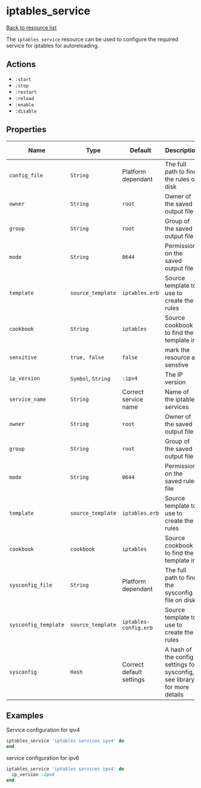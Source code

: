 # iptables_service

[Back to resource list](https://github.com/chef-cookbooks/iptables/tree/master/README.md#resources)

The `iptables_service` resource can be used to configure the required service for iptables for autoreloading.

## Actions

- `:start`
- `:stop`
- `:restart`
- `:reload`
- `:enable`
- `:disable`

## Properties

| Name                 | Type               | Default                  | Description                                                               | Allowed Values   |
| -------------------- | ------------------ | ------------------------ | ------------------------------------------------------------------------- | ---------------- |
| `config_file`        | `String`           | Platform dependant       | The full path to find the rules on disk                                   |                  |
| `owner`              | `String`           | `root`                   | Owner of the saved output file                                            |                  |
| `group`              | `String`           | `root`                   | Group of the saved output file                                            |                  |
| `mode`               | `String`           | `0644`                   | Permissions on the saved output file                                      |                  |
| `template`           | `source_template`  | `iptables.erb`           | Source template to use to create the rules                                |                  |
| `cookbook`           | `String`           | `iptables`               | Source cookbook to find the template in                                   |                  |
| `sensitive`          | `true, false`      | `false`                  | mark the resource as senstive                                             |                  |
| `ip_version`         | `Symbol`, `String` | `:ipv4`                  | The IP version                                                            | `:ipv4`, `:ipv6` |
| `service_name`       | `String`           | Correct service name     | Name of the iptables services                                             |                  |
| `owner`              | `String`           | `root`                   | Owner of the saved output file                                            |                  |
| `group`              | `String`           | `root`                   | Group of the saved output file                                            |                  |
| `mode`               | `String`           | `0644`                   | Permissions on the saved rules file                                       |                  |
| `template`           | `source_template`  | `iptables.erb`           | Source template to use to create the rules                                |                  |
| `cookbook`           | `cookbook`         | `iptables`               | Source cookbook to find the template in                                   |                  |
| `sysconfig_file`     | `String`           | Platform dependant       | The full path to find the sysconfig file on disk                          |                  |
| `sysconfig_template` | `source_template`  | `iptables-config.erb`    | Source template to use to create the rules                                |                  |
| `sysconfig`          | `Hash`             | Correct default settings | A hash of the config settings for sysconfig, see library for more details |                  |

## Examples

Service configuration for ipv4

```ruby
iptables_service 'iptables services ipv4' do
end
```

service configuration for ipv6

```ruby
iptables_service 'iptables services ipv4' do
  ip_version :ipv6
end

```
